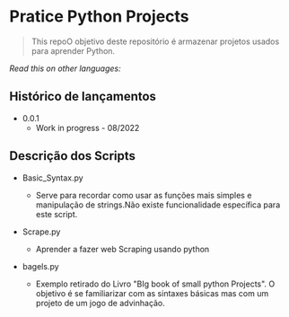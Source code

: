 # Pratice Python Projects
> This repoO objetivo deste repositório é armazenar projetos usados para aprender Python.

_Read this on other languages:_
## Histórico de lançamentos

* 0.0.1
    * Work in progress - 08/2022

## Descrição dos Scripts

* Basic_Syntax.py
    * Serve para recordar como usar as funções mais simples e manipulação de strings.Não existe funcionalidade específica para este script.
* Scrape.py
    * Aprender a fazer web Scraping usando python
* bagels.py
    * Exemplo retirado do Livro "BIg book of small python Projects". O objetivo é se familiarizar com as sintaxes básicas mas com um projeto de um jogo de advinhação.

    [pt-BR]: README.pt-BR.md